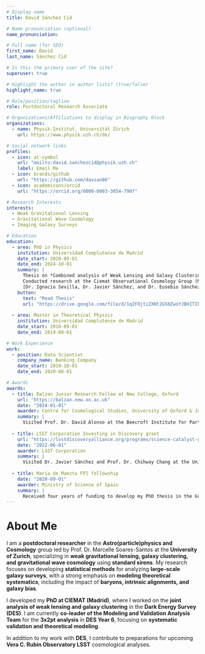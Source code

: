 ```yaml
---
# Display name
title: David Sánchez Cid

# Name pronunciation (optional)
name_pronunciation: 

# Full name (for SEO)
first_name: David
last_name: Sánchez Cid

# Is this the primary user of the site?
superuser: true

# Highlight the author in author lists? (true/false)
highlight_name: true

# Role/position/tagline
role: Postdoctoral Research Associate

# Organizations/Affiliations to display in Biography block
organizations:
  - name: Physik-Institut, Universität Zürich
    url: https://www.physik.uzh.ch/de/

# Social network links
profiles:
  - icon: at-symbol
    url: "mailto:david.sanchezcid@physik.uzh.ch"
    label: Email Me
  - icon: brands/github
    url: "https://github.com/davsan06"
  - icon: academicons/orcid
    url: "https://orcid.org/0000-0003-3054-7907"

# Research Interests
interests:
  - Weak Gravitational Lensing
  - Gravitational Wave Cosmology
  - Imaging Galaxy Surveys

# Education
education:
  - area: PhD in Physics
    institution: Universidad Complutense de Madrid
    date_start: 2020-09-01
    date_end: 2024-10-01
    summary: |
      Thesis on *Combined analysis of Weak Lensing and Galaxy Clustering with galaxy surveys*. 
      Conducted research at the Ciemat Observational Cosmology Group (Madrid) under the supervision of 
      [Dr. Ignacio Sevilla, Dr. Javier Sánchez, and Dr. Eusebio Sánchez](https://cosmo.portales.ciemat.es).
    button:
      text: "Read Thesis"
      url: "https://drive.google.com/file/d/1q2FOjtiZXNt2GS0ZwoYJBHITIEIBEy1i/view?usp=sharing"
      
  - area: Master in Theoretical Physics
    institution: Universidad Complutense de Madrid
    date_start: 2018-09-01
    date_end: 2019-09-01

# Work Experience
work:
  - position: Data Scientist
    company_name: Banking Company
    date_start: 2019-10-01
    date_end: 2020-08-01

# Awards
awards:
  - title: Balzan Junior Research Fellow at New College, Oxford
    url: "https://balzan.new.ox.ac.uk"
    date: "2024-01-01"
    awarder: Centre for Cosmological Studies, University of Oxford & Johns Hopkins University
    summary: |
      Visited Prof. Dr. David Alonso at the Beecroft Institute for Particle Astrophysics and Cosmology (BIPAC), University of Oxford, to collaborate on the cross-correlation between galaxy clustering in photometric datasets and cosmic microwave background radiation observed with state-of-the-art ground-based observatories. During this time, I was a Balzan Junior Research Fellow at New College, actively participating in academic discussions and engaging with the community through cultural events.
      
  - title: LSST Corporation Investing in Discovery grant
    url: "https://lsstdiscoveryalliance.org/programs/science-catalyst-grants/2021/"
    date: "2022-06-01"
    awarder: LSST Corporation
    summary: |
      Visited Dr. Javier Sánchez and Prof. Dr. Chihway Chang at the University of Chicago and Fermilab, where we developed the joint analysis of weak lensing and galaxy clustering using the first-year data from the Hyper Suprime-Cam (HSC). This work was conducted with LSST-DESC pipelines, serving as a precursor project for the upcoming LSST imaging survey.
      
  - title: María de Maeztu FPI fellowship
    date: "2020-09-01"
    awarder: Ministry of Science of Spain
    summary: |
      Received four years of funding to develop my PhD thesis in the Grupo de Cosmología Observacional at CIEMAT (Madrid) under the supervision of Dr. Ignacio Sevilla, Dr. Javier Sánchez (SCSci), and Dr. Eusebio Sánchez. My research focused on obtaining the joint weak lensing and galaxy clustering results for the Dark Energy Survey (DES) and developing a precursor project for the Dark Energy Science Collaboration (DESC), preparing for the exploitation of upcoming Vera C. Rubin Observatory observations.
---
```

# About Me
I am a **postdoctoral researcher** in the **Astro(particle)physics and Cosmology** group led by Prof. Dr. Marcelle Soares-Santos at the **University of Zurich**, specializing in **weak gravitational lensing, galaxy clustering, and gravitational wave cosmology** using **standard sirens**. My research focuses on developing **statistical methods** for analyzing **large-scale galaxy surveys**, with a strong emphasis on **modeling theoretical systematics**, including the impact of **baryons, intrinsic alignments, and galaxy bias**.  

  I developed my **PhD at CIEMAT (Madrid)**, where I worked on the **joint analysis of weak lensing and galaxy clustering** in the **Dark Energy Survey (DES)**. I am currently **co-leader of the Modeling and Validation Analysis Team** for the **3x2pt analysis** in **DES Year 6**, focusing on **systematic validation and theoretical modeling**.  

  In addition to my work with **DES**, I contribute to preparations for upcoming **Vera C. Rubin Observatory LSST** cosmological analyses.  

